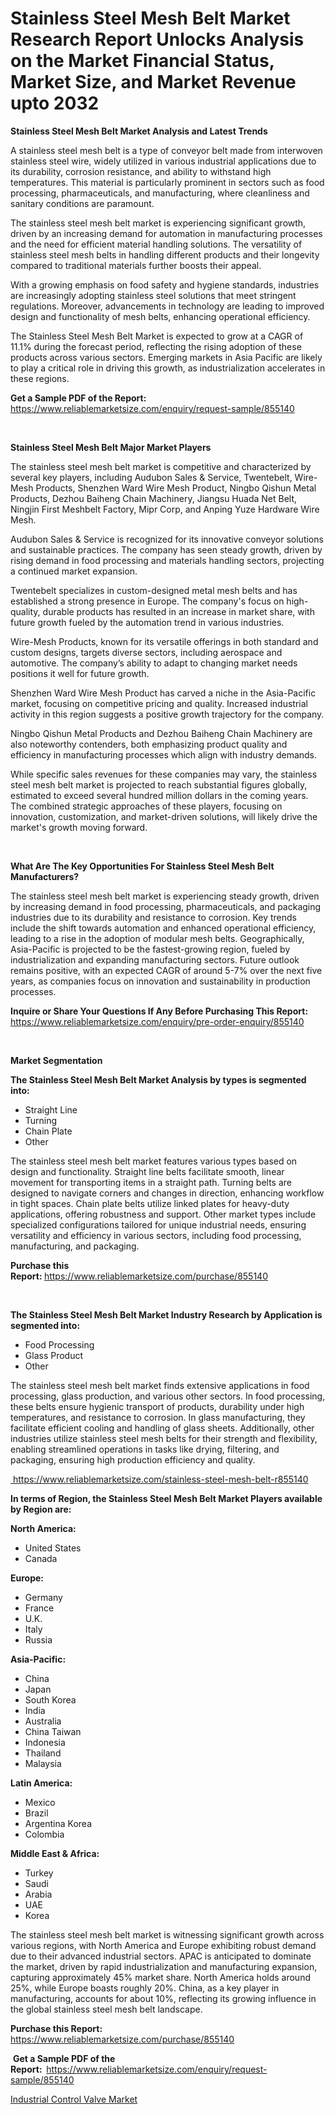 <p><h1>Stainless Steel Mesh Belt Market Research Report Unlocks Analysis on the Market Financial Status, Market Size, and Market Revenue upto 2032</h1></p><p><strong>Stainless Steel Mesh Belt Market Analysis and Latest Trends</strong></p>
<p><p>A stainless steel mesh belt is a type of conveyor belt made from interwoven stainless steel wire, widely utilized in various industrial applications due to its durability, corrosion resistance, and ability to withstand high temperatures. This material is particularly prominent in sectors such as food processing, pharmaceuticals, and manufacturing, where cleanliness and sanitary conditions are paramount.</p><p>The stainless steel mesh belt market is experiencing significant growth, driven by an increasing demand for automation in manufacturing processes and the need for efficient material handling solutions. The versatility of stainless steel mesh belts in handling different products and their longevity compared to traditional materials further boosts their appeal. </p><p>With a growing emphasis on food safety and hygiene standards, industries are increasingly adopting stainless steel solutions that meet stringent regulations. Moreover, advancements in technology are leading to improved design and functionality of mesh belts, enhancing operational efficiency. </p><p>The Stainless Steel Mesh Belt Market is expected to grow at a CAGR of 11.1% during the forecast period, reflecting the rising adoption of these products across various sectors. Emerging markets in Asia Pacific are likely to play a critical role in driving this growth, as industrialization accelerates in these regions.</p></p>
<p><strong>Get a Sample PDF of the Report:&nbsp;</strong> <a href="https://www.reliablemarketsize.com/enquiry/request-sample/855140?utm_campaign=2946&utm_medium=2&utm_source=Github&utm_content=ia&utm_term=10042025&utm_id=stainless-steel-mesh-belt">https://www.reliablemarketsize.com/enquiry/request-sample/855140</a></p>
<p>&nbsp;</p>
<p><strong>Stainless Steel Mesh Belt Major Market Players</strong></p>
<p><p>The stainless steel mesh belt market is competitive and characterized by several key players, including Audubon Sales & Service, Twentebelt, Wire-Mesh Products, Shenzhen Ward Wire Mesh Product, Ningbo Qishun Metal Products, Dezhou Baiheng Chain Machinery, Jiangsu Huada Net Belt, Ningjin First Meshbelt Factory, Mipr Corp, and Anping Yuze Hardware Wire Mesh.</p><p>Audubon Sales & Service is recognized for its innovative conveyor solutions and sustainable practices. The company has seen steady growth, driven by rising demand in food processing and materials handling sectors, projecting a continued market expansion.</p><p>Twentebelt specializes in custom-designed metal mesh belts and has established a strong presence in Europe. The company's focus on high-quality, durable products has resulted in an increase in market share, with future growth fueled by the automation trend in various industries.</p><p>Wire-Mesh Products, known for its versatile offerings in both standard and custom designs, targets diverse sectors, including aerospace and automotive. The company’s ability to adapt to changing market needs positions it well for future growth.</p><p>Shenzhen Ward Wire Mesh Product has carved a niche in the Asia-Pacific market, focusing on competitive pricing and quality. Increased industrial activity in this region suggests a positive growth trajectory for the company.</p><p>Ningbo Qishun Metal Products and Dezhou Baiheng Chain Machinery are also noteworthy contenders, both emphasizing product quality and efficiency in manufacturing processes which align with industry demands.</p><p>While specific sales revenues for these companies may vary, the stainless steel mesh belt market is projected to reach substantial figures globally, estimated to exceed several hundred million dollars in the coming years. The combined strategic approaches of these players, focusing on innovation, customization, and market-driven solutions, will likely drive the market's growth moving forward.</p></p>
<p>&nbsp;</p>
<p><strong>What Are The Key Opportunities For Stainless Steel Mesh Belt Manufacturers?</strong></p>
<p><p>The stainless steel mesh belt market is experiencing steady growth, driven by increasing demand in food processing, pharmaceuticals, and packaging industries due to its durability and resistance to corrosion. Key trends include the shift towards automation and enhanced operational efficiency, leading to a rise in the adoption of modular mesh belts. Geographically, Asia-Pacific is projected to be the fastest-growing region, fueled by industrialization and expanding manufacturing sectors. Future outlook remains positive, with an expected CAGR of around 5-7% over the next five years, as companies focus on innovation and sustainability in production processes.</p></p>
<p><strong>Inquire or Share Your Questions If Any Before Purchasing This Report:</strong> <a href="https://www.reliablemarketsize.com/enquiry/pre-order-enquiry/855140?utm_campaign=2946&utm_medium=2&utm_source=Github&utm_content=ia&utm_term=10042025&utm_id=stainless-steel-mesh-belt">https://www.reliablemarketsize.com/enquiry/pre-order-enquiry/855140</a></p>
<p>&nbsp;</p>
<p><strong>Market Segmentation</strong></p>
<p><strong>The Stainless Steel Mesh Belt Market Analysis by types is segmented into:</strong></p>
<p><ul><li>Straight Line</li><li>Turning</li><li>Chain Plate</li><li>Other</li></ul></p>
<p><p>The stainless steel mesh belt market features various types based on design and functionality. Straight line belts facilitate smooth, linear movement for transporting items in a straight path. Turning belts are designed to navigate corners and changes in direction, enhancing workflow in tight spaces. Chain plate belts utilize linked plates for heavy-duty applications, offering robustness and support. Other market types include specialized configurations tailored for unique industrial needs, ensuring versatility and efficiency in various sectors, including food processing, manufacturing, and packaging.</p></p>
<p><strong>Purchase this Report:&nbsp;</strong><a href="https://www.reliablemarketsize.com/purchase/855140?utm_campaign=2946&utm_medium=2&utm_source=Github&utm_content=ia&utm_term=10042025&utm_id=stainless-steel-mesh-belt">https://www.reliablemarketsize.com/purchase/855140</a></p>
<p>&nbsp;</p>
<p><strong>The Stainless Steel Mesh Belt Market Industry Research by Application is segmented into:</strong></p>
<p><ul><li>Food Processing</li><li>Glass Product</li><li>Other</li></ul></p>
<p><p>The stainless steel mesh belt market finds extensive applications in food processing, glass production, and various other sectors. In food processing, these belts ensure hygienic transport of products, durability under high temperatures, and resistance to corrosion. In glass manufacturing, they facilitate efficient cooling and handling of glass sheets. Additionally, other industries utilize stainless steel mesh belts for their strength and flexibility, enabling streamlined operations in tasks like drying, filtering, and packaging, ensuring high production efficiency and quality.</p></p>
<p><a href="https://www.reliablemarketsize.com/stainless-steel-mesh-belt-r855140?utm_campaign=2946&utm_medium=2&utm_source=Github&utm_content=ia&utm_term=10042025&utm_id=stainless-steel-mesh-belt">&nbsp;https://www.reliablemarketsize.com/stainless-steel-mesh-belt-r855140</a></p>
<p><strong>In terms of Region, the Stainless Steel Mesh Belt Market Players available by Region are:</strong></p>
<p>
    <p> <strong> North America: </strong>
        <ul>
            <li>United States</li>
            <li>Canada</li>
        </ul>
        </p> 
    <p> <strong> Europe: </strong>
        <ul>
            <li>Germany</li>
            <li>France</li>
            <li>U.K.</li>
            <li>Italy</li>
            <li>Russia</li>
        </ul>
        </p> 
    <p> <strong> Asia-Pacific: </strong>
        <ul>
            <li>China</li>
            <li>Japan</li>
            <li>South Korea</li>
            <li>India</li>
            <li>Australia</li>
            <li>China Taiwan</li>
            <li>Indonesia</li>
            <li>Thailand</li>
            <li>Malaysia</li>
        </ul>
        </p> 
    <p> <strong> Latin America: </strong>
        <ul>
            <li>Mexico</li>
            <li>Brazil</li>
            <li>Argentina Korea</li>
            <li>Colombia</li>
        </ul>
        </p> 
    <p> <strong> Middle East & Africa: </strong>
        <ul>
            <li>Turkey</li>
            <li>Saudi</li>
            <li>Arabia</li>
            <li>UAE</li>
            <li>Korea</li>
        </ul>
    </p>
    </p>
<p><p>The stainless steel mesh belt market is witnessing significant growth across various regions, with North America and Europe exhibiting robust demand due to their advanced industrial sectors. APAC is anticipated to dominate the market, driven by rapid industrialization and manufacturing expansion, capturing approximately 45% market share. North America holds around 25%, while Europe boasts roughly 20%. China, as a key player in manufacturing, accounts for about 10%, reflecting its growing influence in the global stainless steel mesh belt landscape.</p></p>
<p><strong>Purchase this Report: </strong><a href="https://www.reliablemarketsize.com/purchase/855140?utm_campaign=2946&utm_medium=2&utm_source=Github&utm_content=ia&utm_term=10042025&utm_id=stainless-steel-mesh-belt">https://www.reliablemarketsize.com/purchase/855140</a></p>
<p>&nbsp;<strong>Get a Sample PDF of the Report:&nbsp;&nbsp;</strong><a href="https://www.reliablemarketsize.com/enquiry/request-sample/855140?utm_campaign=2946&utm_medium=2&utm_source=Github&utm_content=ia&utm_term=10042025&utm_id=stainless-steel-mesh-belt">https://www.reliablemarketsize.com/enquiry/request-sample/855140</a></p>
<p><strong></strong></p>
<p><p><a href="https://github.com/LilianFaulkner65/Market-Research-Report-List-2/blob/main/industrial-control-valve-market.md?utm_campaign=2946&utm_medium=2&utm_source=Github&utm_content=ia&utm_term=10042025&utm_id=stainless-steel-mesh-belt">Industrial Control Valve Market</a></p></p>